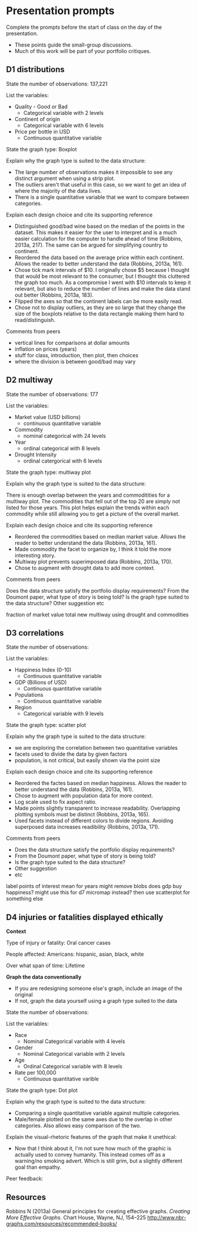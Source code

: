 
Presentation prompts
====================

Complete the prompts before the start of class on the day of the presentation.

-   These points guide the small-group discussions.
-   Much of this work will be part of your portfolio critiques.

D1 distributions
----------------

State the number of observations: 137,221

List the variables:

-   Quality - Good or Bad
    -   Categorical variable with 2 levels
-   Continent of origin
    -   Categorical variable with 6 levels
-   Price per bottle in USD
    -   Continuous quantitative variable

State the graph type: Boxplot

Explain why the graph type is suited to the data structure:

-   The large number of observations makes it impossible to see any distinct argument when using a strip plot.
-   The outliers aren't that useful in this case, so we want to get an idea of where the majority of the data lives.
-   There is a single quantitative variable that we want to compare between categories.

Explain each design choice and cite its supporting reference

-   Distinguished good/bad wine based on the median of the points in the dataset. This makes it easier for the user to interpret and is a much easier calculation for the computer to handle ahead of time (Robbins, 2013a, 217). The same can be argued for simplifying country to continent.
-   Reordered the data based on the average price within each continent. Allows the reader to better understand the data (Robbins, 2013a, 161).
-   Chose tick mark intervals of $10. I originally chose $5 because I thought that would be most relevant to the consumer, but I thought this cluttered the graph too much. As a compromise I went with $10 intervals to keep it relevant, but also to reduce the number of lines and make the data stand out better (Robbins, 2013a, 183).
-   Flipped the axes so that the continent labels can be more easily read.
-   Chose not to display outliers, as they are so large that they change the size of the boxplots relative to the data rectangle making them hard to read/distinguish.

Comments from peers

-   vertical lines for comparisons at dollar amounts
-   inflation on prices (years)
-   stuff for class, introduction, then plot, then choices
-   where the division is between good/bad may vary

D2 multiway
-----------

State the number of observations: 177

List the variables:

-   Market value (USD billions)
    -   continuous quantitative variable
-   Commodity
    -   nominal categorical with 24 levels
-   Year
    -   ordinal categorical with 8 levels
-   Drought Intensity
    -   ordinal catergorical with 6 levels

State the graph type: multiway plot

Explain why the graph type is suited to the data structure:

There is enough overlap between the years and commoditities for a multiway plot. The commodities that fell out of the top 20 are simply not listed for those years. This plot helps explain the trends within each commodity while still allowing you to get a picture of the overall market.

Explain each design choice and cite its supporting reference

-   Reordered the commodities based on median market value. Allows the reader to better understand the data (Robbins, 2013a, 161).
-   Made commodity the facet to organize by, I think it told the more interesting story.
-   Multiway plot prevents superimposed data (Robbins, 2013a, 170).
-   Chose to augment with drought data to add more context.

Comments from peers

Does the data structure satisfy the portfolio display requirements? From the Doumont paper, what type of story is being told? Is the graph type suited to the data structure? Other suggestion etc

fraction of market value total new multiway using drought and commodities

D3 correlations
---------------

State the number of observations:

List the variables:

-   Happiness Index (0-10)
    -   Continuous quantitative variable
-   GDP (Billions of USD)
    -   Continuous quantitative variable
-   Populations
    -   Continuous quantitative variable
-   Region
    -   Categorical variable with 9 levels

State the graph type: scatter plot

Explain why the graph type is suited to the data structure:

-   we are exploring the correlation between two quantitative variables
-   facets used to divide the data by given factors
-   population, is not critical, but easily shown via the point size

Explain each design choice and cite its supporting reference

-   Reordered the factes based on median happiness. Allows the reader to better understand the data (Robbins, 2013a, 161).
-   Chose to augment with population data for more context.
-   Log scale used to fix aspect ratio.
-   Made points slightly transparent to increase readability. Overlapping plotting symbols must be distinct (Robbins, 2013a, 165).
-   Used facets instead of different colors to divide regions. Avoiding superposed data increases readibility (Robbins, 2013a, 171).

Comments from peers

-   Does the data structure satisfy the portfolio display requirements?
-   From the Doumont paper, what type of story is being told?
-   Is the graph type suited to the data structure?
-   Other suggestion
-   etc

label points of interest mean for years might remove blobs does gdp buy happiness? might use this for d7 micromap instead? then use scatterplot for something else

D4 injuries or fatalities displayed ethically
---------------------------------------------

**Context**

Type of injury or fatality: Oral cancer cases

People affected: Americans: hispanic, asian, black, white

Over what span of time: Lifetime

**Graph the data conventionally**

-   If you are redesigning someone else's graph, include an image of the original
-   If not, graph the data yourself using a graph type suited to the data

State the number of observations:

List the variables:

-   Race
    -   Nominal Categorical variable with 4 levels
-   Gender
    -   Nominal Categorical variable with 2 levels
-   Age
    -   Ordinal Categorical variable with 8 levels
-   Rate per 100,000
    -   Continuous quantitative varible

State the graph type: Dot plot

Explain why the graph type is suited to the data structure:

-   Comparing a single quantitative variable against multiple categories.
-   Male/female plotted on the same axes due to the overlap in other categories. Also allows easy comparison of the two.

Explain the visual-rhetoric features of the graph that make it unethical:

-   Now that I think about it, I'm not sure how much of the graphic is actually used to convey humanity. This instead comes off as a warning/no smoking advert. Which is still grim, but a slightly different goal than empathy.

Peer feedback:

Resources
---------

Robbins N (2013a) General principles for creating effective graphs. *Creating More Effective Graphs*. Chart House, Wayne, NJ, 154–225 <http://www.nbr-graphs.com/resources/recommended-books/>
